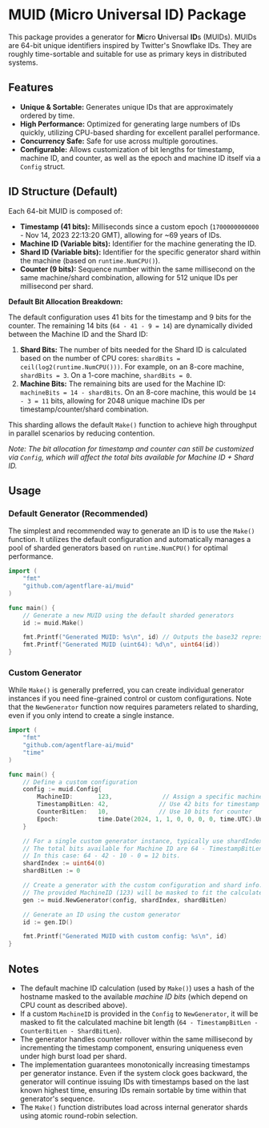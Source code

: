 # MUID (Micro Universal ID) Package

This package provides a generator for **M**icro **U**niversal **ID**s (MUIDs). MUIDs are 64-bit unique identifiers inspired by Twitter's Snowflake IDs. They are roughly time-sortable and suitable for use as primary keys in distributed systems.

## Features

- **Unique & Sortable:** Generates unique IDs that are approximately ordered by time.
- **High Performance:** Optimized for generating large numbers of IDs quickly, utilizing CPU-based sharding for excellent parallel performance.
- **Concurrency Safe:** Safe for use across multiple goroutines.
- **Configurable:** Allows customization of bit lengths for timestamp, machine ID, and counter, as well as the epoch and machine ID itself via a `Config` struct.

## ID Structure (Default)

Each 64-bit MUID is composed of:

- **Timestamp (41 bits):** Milliseconds since a custom epoch (`1700000000000` - Nov 14, 2023 22:13:20 GMT), allowing for ~69 years of IDs.
- **Machine ID (Variable bits):** Identifier for the machine generating the ID.
- **Shard ID (Variable bits):** Identifier for the specific generator shard within the machine (based on `runtime.NumCPU()`).
- **Counter (9 bits):** Sequence number within the same millisecond on the same machine/shard combination, allowing for 512 unique IDs per millisecond per shard.

**Default Bit Allocation Breakdown:**

The default configuration uses 41 bits for the timestamp and 9 bits for the counter.
The remaining 14 bits (`64 - 41 - 9 = 14`) are dynamically divided between the Machine ID and the Shard ID:

1.  **Shard Bits:** The number of bits needed for the Shard ID is calculated based on the number of CPU cores: `shardBits = ceil(log2(runtime.NumCPU()))`. For example, on an 8-core machine, `shardBits = 3`. On a 1-core machine, `shardBits = 0`.
2.  **Machine Bits:** The remaining bits are used for the Machine ID: `machineBits = 14 - shardBits`. On an 8-core machine, this would be `14 - 3 = 11` bits, allowing for 2048 unique machine IDs per timestamp/counter/shard combination.

This sharding allows the default `Make()` function to achieve high throughput in parallel scenarios by reducing contention.

_Note: The bit allocation for timestamp and counter can still be customized via `Config`, which will affect the total bits available for Machine ID + Shard ID._

## Usage

### Default Generator (Recommended)

The simplest and recommended way to generate an ID is to use the `Make()` function. It utilizes the default configuration and automatically manages a pool of sharded generators based on `runtime.NumCPU()` for optimal performance.

```go
import (
	"fmt"
	"github.com/agentflare-ai/muid"
)

func main() {
	// Generate a new MUID using the default sharded generators
	id := muid.Make()

	fmt.Printf("Generated MUID: %s\n", id) // Outputs the base32 representation
	fmt.Printf("Generated MUID (uint64): %d\n", uint64(id))
}
```

### Custom Generator

While `Make()` is generally preferred, you can create individual generator instances if you need fine-grained control or custom configurations. Note that the `NewGenerator` function now requires parameters related to sharding, even if you only intend to create a single instance.

```go
import (
	"fmt"
	"github.com/agentflare-ai/muid"
	"time"
)

func main() {
	// Define a custom configuration
	config := muid.Config{
		MachineID:       123,              // Assign a specific machine ID
		TimestampBitLen: 42,              // Use 42 bits for timestamp
		CounterBitLen:   10,              // Use 10 bits for counter
		Epoch:           time.Date(2024, 1, 1, 0, 0, 0, 0, time.UTC).UnixMilli(), // Custom epoch
	}

	// For a single custom generator instance, typically use shardIndex 0 and shardBitLen 0.
	// The total bits available for Machine ID are 64 - TimestampBitLen - CounterBitLen - ShardBitLen
	// In this case: 64 - 42 - 10 - 0 = 12 bits.
	shardIndex := uint64(0)
	shardBitLen := 0

	// Create a generator with the custom configuration and shard info.
	// The provided MachineID (123) will be masked to fit the calculated machine bit length (12 bits).
	gen := muid.NewGenerator(config, shardIndex, shardBitLen)

	// Generate an ID using the custom generator
	id := gen.ID()

	fmt.Printf("Generated MUID with custom config: %s\n", id)
}

```

## Notes

- The default machine ID calculation (used by `Make()`) uses a hash of the hostname masked to the available _machine ID bits_ (which depend on CPU count as described above).
- If a custom `MachineID` is provided in the `Config` to `NewGenerator`, it will be masked to fit the calculated machine bit length (`64 - TimestampBitLen - CounterBitLen - ShardBitLen`).
- The generator handles counter rollover within the same millisecond by incrementing the timestamp component, ensuring uniqueness even under high burst load per shard.
- The implementation guarantees monotonically increasing timestamps per generator instance. Even if the system clock goes backward, the generator will continue issuing IDs with timestamps based on the last known highest time, ensuring IDs remain sortable by time within that generator's sequence.
- The `Make()` function distributes load across internal generator shards using atomic round-robin selection.
